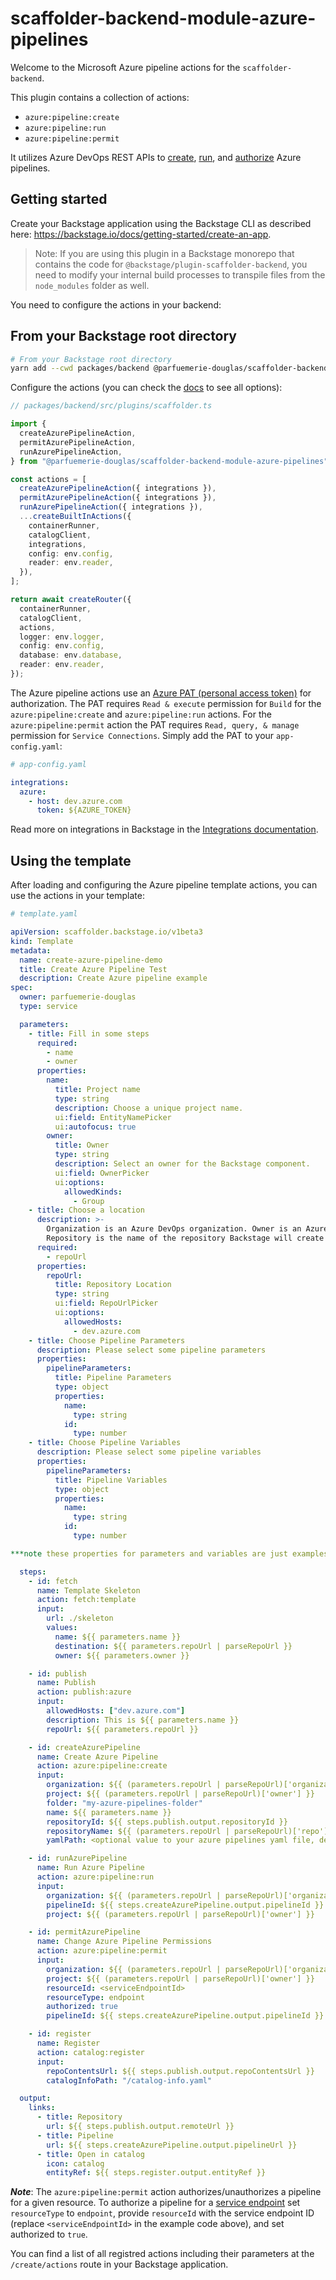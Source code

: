 # scaffolder-backend-module-azure-pipelines

Welcome to the Microsoft Azure pipeline actions for the `scaffolder-backend`.

This plugin contains a collection of actions:

- `azure:pipeline:create`
- `azure:pipeline:run`
- `azure:pipeline:permit`

It utilizes Azure DevOps REST APIs to
[create](https://docs.microsoft.com/en-us/rest/api/azure/devops/pipelines/pipelines/create?view=azure-devops-rest-6.1),
[run](https://docs.microsoft.com/en-us/rest/api/azure/devops/pipelines/runs/run-pipeline?view=azure-devops-rest-6.1),
and
[authorize](https://docs.microsoft.com/en-us/rest/api/azure/devops/approvalsandchecks/pipeline-permissions/update-pipeline-permisions-for-resource?view=azure-devops-rest-7.1)
Azure pipelines.

## Getting started

Create your Backstage application using the Backstage CLI as described here:
<https://backstage.io/docs/getting-started/create-an-app>.

> Note: If you are using this plugin in a Backstage monorepo that contains the
> code for `@backstage/plugin-scaffolder-backend`, you need to modify your
> internal build processes to transpile files from the `node_modules` folder as
> well.

You need to configure the actions in your backend:

## From your Backstage root directory

```sh
# From your Backstage root directory
yarn add --cwd packages/backend @parfuemerie-douglas/scaffolder-backend-module-azure-pipelines
```

Configure the actions (you can check the
[docs](https://backstage.io/docs/features/software-templates/writing-custom-actions#registering-custom-actions)
to see all options):

```typescript
// packages/backend/src/plugins/scaffolder.ts

import {
  createAzurePipelineAction,
  permitAzurePipelineAction,
  runAzurePipelineAction,
} from "@parfuemerie-douglas/scaffolder-backend-module-azure-pipelines";

const actions = [
  createAzurePipelineAction({ integrations }),
  permitAzurePipelineAction({ integrations }),
  runAzurePipelineAction({ integrations }),
  ...createBuiltInActions({
    containerRunner,
    catalogClient,
    integrations,
    config: env.config,
    reader: env.reader,
  }),
];

return await createRouter({
  containerRunner,
  catalogClient,
  actions,
  logger: env.logger,
  config: env.config,
  database: env.database,
  reader: env.reader,
});
```

The Azure pipeline actions use an [Azure PAT (personal access
token)](https://docs.microsoft.com/en-us/azure/devops/organizations/accounts/use-personal-access-tokens-to-authenticate)
for authorization. The PAT requires `Read & execute` permission for `Build` for
the `azure:pipeline:create` and `azure:pipeline:run` actions. For the
`azure:pipeline:permit` action the PAT requires `Read, query, & manage`
permission for `Service Connections`. Simply add the PAT to your
`app-config.yaml`:

```yaml
# app-config.yaml

integrations:
  azure:
    - host: dev.azure.com
      token: ${AZURE_TOKEN}
```

Read more on integrations in Backstage in the [Integrations
documentation](https://backstage.io/docs/integrations/).

## Using the template

After loading and configuring the Azure pipeline template actions, you can use
the actions in your template:

```yaml
# template.yaml

apiVersion: scaffolder.backstage.io/v1beta3
kind: Template
metadata:
  name: create-azure-pipeline-demo
  title: Create Azure Pipeline Test
  description: Create Azure pipeline example
spec:
  owner: parfuemerie-douglas
  type: service

  parameters:
    - title: Fill in some steps
      required:
        - name
        - owner
      properties:
        name:
          title: Project name
          type: string
          description: Choose a unique project name.
          ui:field: EntityNamePicker
          ui:autofocus: true
        owner:
          title: Owner
          type: string
          description: Select an owner for the Backstage component.
          ui:field: OwnerPicker
          ui:options:
            allowedKinds:
              - Group
    - title: Choose a location
      description: >-
        Organization is an Azure DevOps organization. Owner is an Azure DevOps project.
        Repository is the name of the repository Backstage will create for you.
      required:
        - repoUrl
      properties:
        repoUrl:
          title: Repository Location
          type: string
          ui:field: RepoUrlPicker
          ui:options:
            allowedHosts:
              - dev.azure.com
    - title: Choose Pipeline Parameters
      description: Please select some pipeline parameters
      properties:
        pipelineParameters:
          title: Pipeline Parameters
          type: object
          properties:
            name:
              type: string
            id:
              type: number
    - title: Choose Pipeline Variables
      description: Please select some pipeline variables
      properties:
        pipelineParameters:
          title: Pipeline Variables
          type: object
          properties:
            name:
              type: string
            id:
              type: number

***note these properties for parameters and variables are just examples, you can use whatever key values that your pipeline will accept@!"

  steps:
    - id: fetch
      name: Template Skeleton
      action: fetch:template
      input:
        url: ./skeleton
        values:
          name: ${{ parameters.name }}
          destination: ${{ parameters.repoUrl | parseRepoUrl }}
          owner: ${{ parameters.owner }}

    - id: publish
      name: Publish
      action: publish:azure
      input:
        allowedHosts: ["dev.azure.com"]
        description: This is ${{ parameters.name }}
        repoUrl: ${{ parameters.repoUrl }}

    - id: createAzurePipeline
      name: Create Azure Pipeline
      action: azure:pipeline:create
      input:
        organization: ${{ (parameters.repoUrl | parseRepoUrl)['organization'] }}
        project: ${{ (parameters.repoUrl | parseRepoUrl)['owner'] }}
        folder: "my-azure-pipelines-folder"
        name: ${{ parameters.name }}
        repositoryId: ${{ steps.publish.output.repositoryId }}
        repositoryName: ${{ (parameters.repoUrl | parseRepoUrl)['repo'] }}
        yamlPath: <optional value to your azure pipelines yaml file, defaults to ./azure-pipelines.yaml>

    - id: runAzurePipeline
      name: Run Azure Pipeline
      action: azure:pipeline:run
      input:
        organization: ${{ (parameters.repoUrl | parseRepoUrl)['organization'] }}
        pipelineId: ${{ steps.createAzurePipeline.output.pipelineId }}
        project: ${{ (parameters.repoUrl | parseRepoUrl)['owner'] }}

    - id: permitAzurePipeline
      name: Change Azure Pipeline Permissions
      action: azure:pipeline:permit
      input:
        organization: ${{ (parameters.repoUrl | parseRepoUrl)['organization'] }}
        project: ${{ (parameters.repoUrl | parseRepoUrl)['owner'] }}
        resourceId: <serviceEndpointId>
        resourceType: endpoint
        authorized: true
        pipelineId: ${{ steps.createAzurePipeline.output.pipelineId }}

    - id: register
      name: Register
      action: catalog:register
      input:
        repoContentsUrl: ${{ steps.publish.output.repoContentsUrl }}
        catalogInfoPath: "/catalog-info.yaml"

  output:
    links:
      - title: Repository
        url: ${{ steps.publish.output.remoteUrl }}
      - title: Pipeline
        url: ${{ steps.createAzurePipeline.output.pipelineUrl }}
      - title: Open in catalog
        icon: catalog
        entityRef: ${{ steps.register.output.entityRef }}
```

**_Note_**: The `azure:pipeline:permit` action authorizes/unauthorizes a
pipeline for a given resource. To authorize a pipeline for a [service
endpoint](https://docs.microsoft.com/en-us/azure/virtual-network/virtual-network-service-endpoints-overview)
set `resourceType` to `endpoint`, provide `resourceId` with the service endpoint
ID (replace `<serviceEndpointId>` in the example code above), and set authorized
to `true`.

You can find a list of all registred actions including their parameters at the
`/create/actions` route in your Backstage application.

